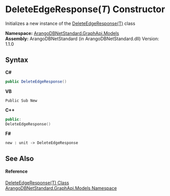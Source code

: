# DeleteEdgeResponse(*T*) Constructor 
 

Initializes a new instance of the <a href="deee503e-297c-9ade-39bd-8759ca2b7bc2">DeleteEdgeResponse(T)</a> class

**Namespace:**&nbsp;<a href="6fb2338d-d8f7-f9c1-2056-1702fe9bf954">ArangoDBNetStandard.GraphApi.Models</a><br />**Assembly:**&nbsp;ArangoDBNetStandard (in ArangoDBNetStandard.dll) Version: 1.1.0

## Syntax

**C#**<br />
``` C#
public DeleteEdgeResponse()
```

**VB**<br />
``` VB
Public Sub New
```

**C++**<br />
``` C++
public:
DeleteEdgeResponse()
```

**F#**<br />
``` F#
new : unit -> DeleteEdgeResponse
```


## See Also


#### Reference
<a href="deee503e-297c-9ade-39bd-8759ca2b7bc2">DeleteEdgeResponse(T) Class</a><br /><a href="6fb2338d-d8f7-f9c1-2056-1702fe9bf954">ArangoDBNetStandard.GraphApi.Models Namespace</a><br />